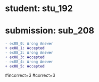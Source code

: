 # student: stu_192
# submission: sub_208

```diff
- ex08_0: Wrong Answer
+ ex08_1: Accepted
- ex08_2: Wrong Answer
+ ex08_3: Accepted
- ex08_4: Wrong Answer
+ ex08_5: Accepted
```
#incorrect=3
#correct=3
